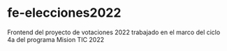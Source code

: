 # fe-elecciones2022
Frontend del proyecto de votaciones 2022 trabajado en el marco del ciclo 4a del programa Mision TIC 2022
